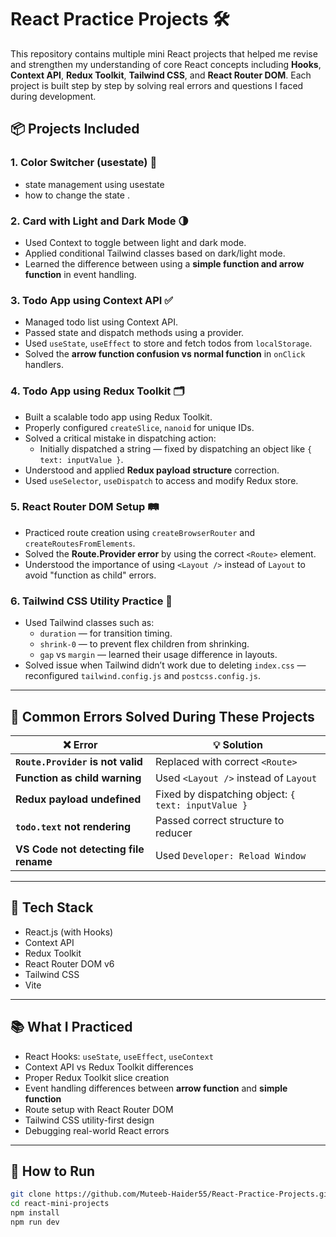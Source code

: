 
# React Practice Projects 🛠️

This repository contains multiple mini React projects that helped me revise and strengthen my understanding of core React concepts including **Hooks**, **Context API**, **Redux Toolkit**, **Tailwind CSS**, and **React Router DOM**. Each project is built step by step by solving real errors and questions I faced during development.

## 📦 Projects Included

### 1. **Color Switcher (usestate) 🎨**
- state management using usestate 
- how to change the state .


### 2. **Card with Light and Dark Mode 🌗**
- Used Context to toggle between light and dark mode.
- Applied conditional Tailwind classes based on dark/light mode.
- Learned the difference between using a **simple function and arrow function** in event handling.

### 3. **Todo App using Context API ✅**
- Managed todo list using Context API.
- Passed state and dispatch methods using a provider.
- Used `useState`, `useEffect` to store and fetch todos from `localStorage`.
- Solved the **arrow function confusion vs normal function** in `onClick` handlers.

### 4. **Todo App using Redux Toolkit 🗂️**
- Built a scalable todo app using Redux Toolkit.
- Properly configured `createSlice`, `nanoid` for unique IDs.
- Solved a critical mistake in dispatching action:
  - Initially dispatched a string — fixed by dispatching an object like `{ text: inputValue }`.
- Understood and applied **Redux payload structure** correction.
- Used `useSelector`, `useDispatch` to access and modify Redux store.

### 5. **React Router DOM Setup 🛤️**
- Practiced route creation using `createBrowserRouter` and `createRoutesFromElements`.
- Solved the **Route.Provider error** by using the correct `<Route>` element.
- Understood the importance of using `<Layout />` instead of `Layout` to avoid "function as child" errors.

### 6. **Tailwind CSS Utility Practice 🎨**
- Used Tailwind classes such as:
  - `duration` — for transition timing.
  - `shrink-0` — to prevent flex children from shrinking.
  - `gap` vs `margin` — learned their usage difference in layouts.
- Solved issue when Tailwind didn’t work due to deleting `index.css` — reconfigured `tailwind.config.js` and `postcss.config.js`.

---

## 🧩 **Common Errors Solved During These Projects**

| ❌ Error | 💡 Solution |
|---------|-------------|
| **`Route.Provider` is not valid** | Replaced with correct `<Route>` |
| **Function as child warning** | Used `<Layout />` instead of `Layout` |
| **Redux payload undefined** | Fixed by dispatching object: `{ text: inputValue }` |
| **`todo.text` not rendering** | Passed correct structure to reducer |
| **VS Code not detecting file rename** | Used `Developer: Reload Window` |

---

## 🔧 **Tech Stack**

- React.js (with Hooks)
- Context API
- Redux Toolkit
- React Router DOM v6
- Tailwind CSS
- Vite

---

## 📚 **What I Practiced**

- React Hooks: `useState`, `useEffect`, `useContext`
- Context API vs Redux Toolkit differences
- Proper Redux Toolkit slice creation
- Event handling differences between **arrow function** and **simple function**
- Route setup with React Router DOM
- Tailwind CSS utility-first design
- Debugging real-world React errors

---

## 🚀 **How to Run**

```bash
git clone https://github.com/Muteeb-Haider55/React-Practice-Projects.git
cd react-mini-projects
npm install
npm run dev
